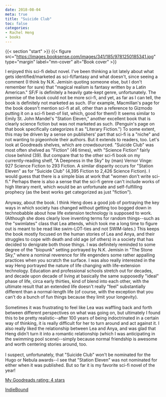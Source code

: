 ```yaml
---
date: 2018-08-04
meta: true
title: "Suicide Club"
toc: false
categories:
- Rachel Heng
- books
---
```


{{< section "start" >}}
{{< figure src="https://images.booksense.com/images/341/185/9781250185341.jpg" type="margin" label="mn-cover" alt="Book cover" >}}

I enjoyed this sci-fi debut novel. I've been thinking a lot lately about what gets identified/marketed as sci-fi/fantasy and what doesn't, since seeing a comment (I think by N.K. Jemisin quoting someone else, but I don't remember for sure) that "magical realism is fantasy written by a Latin American." SF/F is definitely a heavily gate-kept genre, unfortunately. The premise of the book could not be more sci-fi, and yet, as far as I can tell, the book is definitely not marketed as such. (For example, Macmillan's page for the book doesn't mention sci-fi at all, other than a reference to Gizmodo putting it on a sci-fi best-of list, which, good for them!) It seems similar to Emily St. John Mandel's "Station Eleven," another excellent book that is clearly science fiction but was not marketed as such. (Penguin's page on that book specifically categorizes it as "Literary Fiction.") To some extent, this may be driven by a sense on publishers' part that sci-fi is a "niche" and not wanting to pigeonhole their authors. But it extends to readers, too. Let's look at Goodreads shelves, which are crowdsourced. "Suicide Club" was most often shelved as "Fiction" (46 times), with "Science Fiction" fairly close behind (39). But compare that to the other sci-fi book on my currently-reading shelf, "A Deepness in the Sky" by (man) Vernor Vinge: 927 Science Fiction to 293 Fiction. A similar disparity occurs for "Station Eleven" as for "Suicide Club" (4,395 Fiction to 2,426 Science Fiction). I would guess that there is a simple bias at work that "women don't write sci-fi." Perhaps there is also a sense that the sci-fi genre can't include works of high literary merit, which would be an unfortunate and self-fulfilling prophecy (as the best works get categorized as just "fiction").<br /><br />Anyway, about the book. I think Heng does a good job of portraying the key ways in which society has changed without getting too bogged down in technobabble about how life extension technology is supposed to work. (Although she does clearly love inventing terms for random things--such as the "swimlates" class that Lea attends, which took me a long time to figure out is meant to be read like swim-LOT-ties and not SWIM-lates.) This keeps the book mostly focused on the human stories of Lea and Anya, and their struggles to cope with death and old age (of others) in a society that has decided to denigrate both those things. I was definitely reminded to some degree of the "biopunk" setting portrayed by N.K. Jemisin in "The Stone Sky," where a nominal reverence for life engenders some rather appalling practices when you scratch the surface. I was also really interested in the way Heng portrayed the nature of life changing with life-extension technology. Education and professional schools stretch out for decades, and decade upon decade of living at basically the same supposedly "ideal" phase of life, circa early thirties, kind of blend into each other, with the ultimate result that an extended life doesn't really "feel" substantially different than a normal-length life (of course, with the exception that you can't do a bunch of fun things because they limit your longevity).<br /><br />Sometimes it was frustrating to feel like Lea was waffling back and forth between different perspectives on what was going on, but ultimately I found this to be pretty realistic--after 100 years of being indoctrinated in a certain way of thinking, it is really difficult for her to turn around and act against it. I also really liked the relationship between Lea and Anya, and was glad that Heng didn't turn it into a romantic relationship (which I was anticipating in the swimming pool scene)--simply because normal friendship is awesome and worth centering stories around, too. <br /><br />I suspect, unfortunately, that "Suicide Club" won't be nominated for the Hugo or Nebula awards--I see that "Station Eleven" was not nominated for either when it was published. But so far it is my favorite sci-fi novel of the year!

[My Goodreads rating: 4 stars](https://www.goodreads.com/review/show/2466480519)  

[IndieBound](https://www.indiebound.org/book/9781250185341)
